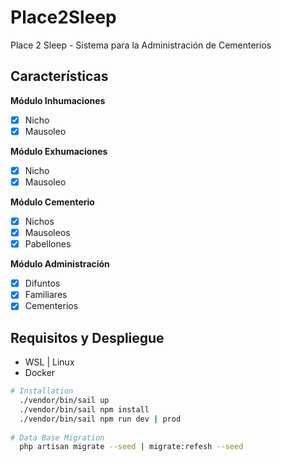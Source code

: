 # Place2Sleep

Place 2 Sleep - Sistema para la Administración de Cementerios

## Características

**Módulo Inhumaciones**
- [x] Nicho
- [x] Mausoleo

**Módulo Exhumaciones**
- [x] Nicho
- [x] Mausoleo

**Módulo Cementerio**
- [x] Nichos
- [x] Mausoleos
- [x] Pabellones

**Módulo Administración**
- [x] Difuntos
- [x] Familiares
- [x] Cementerios

## Requisitos y Despliegue

- WSL | Linux
- Docker

``` bash
# Installation
  ./vendor/bin/sail up
  ./vendor/bin/sail npm install
  ./vendor/bin/sail npm run dev | prod
  
# Data Base Migration
  php artisan migrate --seed | migrate:refesh --seed

```
